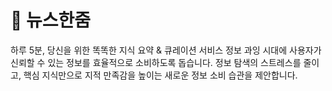 <h1>📰 뉴스한줌</h1>
하루 5분, 당신을 위한 똑똑한 지식 요약 & 큐레이션 서비스 
정보 과잉 시대에 사용자가 신뢰할 수 있는 정보를 효율적으로 소비하도록 돕습니다. 
정보 탐색의 스트레스를 줄이고, 핵심 지식만으로 지적 만족감을 높이는 새로운 정보 소비 습관을 제안합니다.
